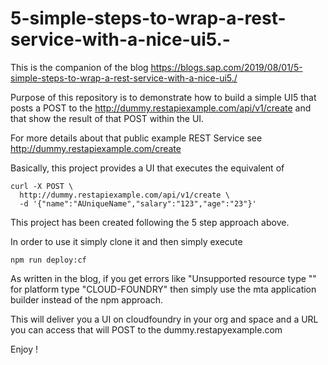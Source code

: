 # 5-simple-steps-to-wrap-a-rest-service-with-a-nice-ui5.-
This is the companion of the blog https://blogs.sap.com/2019/08/01/5-simple-steps-to-wrap-a-rest-service-with-a-nice-ui5./

Purpose of this repository is to demonstrate how to build a simple UI5 that posts a POST to the http://dummy.restapiexample.com/api/v1/create and that show the result of that POST within the UI.

For more details about that public example REST Service see http://dummy.restapiexample.com/create

Basically, this project provides a UI that executes the equivalent of

`````
curl -X POST \
  http://dummy.restapiexample.com/api/v1/create \
  -d '{"name":"AUniqueName","salary":"123","age":"23"}'
`````
This project has been created following the 5 step approach above.

In order to use it simply clone it and then simply execute

````
npm run deploy:cf
````

As written in the blog, if you get errors like "Unsupported resource type "" for platform type "CLOUD-FOUNDRY" then
simply use the mta application builder instead of the npm approach.

This will deliver you a UI on cloudfoundry in your org and space and a URL you can access that will POST to the 
dummy.restapyexample.com

Enjoy !
